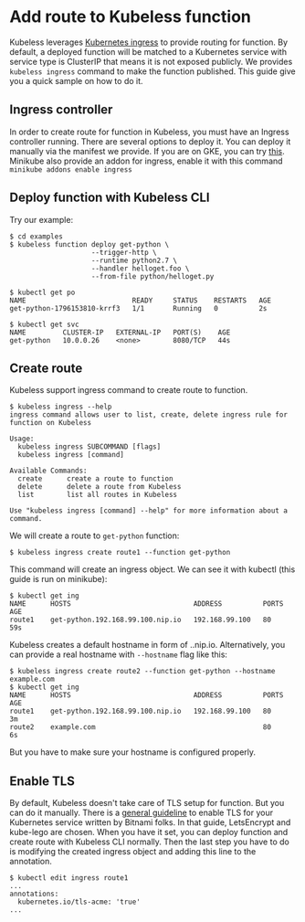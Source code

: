 # Add route to Kubeless function

Kubeless leverages [Kubernetes ingress](https://kubernetes.io/docs/concepts/services-networking/ingress/) to provide routing for function. By default, a deployed function will be matched to a Kubernetes service with service type is ClusterIP that means it is not exposed publicly. We provides `kubeless ingress` command to make the function published. This guide give you a quick sample on how to do it.

## Ingress controller

In order to create route for function in Kubeless, you must have an Ingress controller running. There are several options to deploy it. You can deploy it manually via the manifest we provide. If you are on GKE, you can try [this](https://github.com/kubernetes/ingress/tree/master/controllers/gce). Minikube also provide an addon for ingress, enable it with this command `minikube addons enable ingress`

## Deploy function with Kubeless CLI

Try our example:
```
$ cd examples
$ kubeless function deploy get-python \
                    --trigger-http \
                    --runtime python2.7 \
                    --handler helloget.foo \
                    --from-file python/helloget.py

$ kubectl get po
NAME                          READY     STATUS    RESTARTS   AGE
get-python-1796153810-krrf3   1/1       Running   0          2s

$ kubectl get svc
NAME         CLUSTER-IP   EXTERNAL-IP   PORT(S)    AGE
get-python   10.0.0.26    <none>        8080/TCP   44s
```

## Create route

Kubeless support ingress command to create route to function.
```
$ kubeless ingress --help
ingress command allows user to list, create, delete ingress rule for function on Kubeless

Usage:
  kubeless ingress SUBCOMMAND [flags]
  kubeless ingress [command]

Available Commands:
  create      create a route to function
  delete      delete a route from Kubeless
  list        list all routes in Kubeless

Use "kubeless ingress [command] --help" for more information about a command.
```

We will create a route to `get-python` function:

```
$ kubeless ingress create route1 --function get-python
```

This command will create an ingress object. We can see it with kubectl (this guide is run on minikube):

```
$ kubectl get ing
NAME      HOSTS                              ADDRESS          PORTS     AGE
route1    get-python.192.168.99.100.nip.io   192.168.99.100   80        59s
```

Kubeless creates a default hostname in form of <function-name>.<master-address>.nip.io. Alternatively, you can provide a real hostname with `--hostname` flag like this:

```
$ kubeless ingress create route2 --function get-python --hostname example.com
$ kubectl get ing
NAME      HOSTS                              ADDRESS          PORTS     AGE
route1    get-python.192.168.99.100.nip.io   192.168.99.100   80        3m
route2    example.com                                         80        6s
```

But you have to make sure your hostname is configured properly.

## Enable TLS

By default, Kubeless doesn't take care of TLS setup for function. But you can do it manually. There is a [general guideline](https://docs.bitnami.com/kubernetes/how-to/secure-kubernetes-services-with-ingress-tls-letsencrypt/) to enable TLS for your Kubernetes service written by Bitnami folks. In that guide, LetsEncrypt and kube-lego are chosen. When you have it set, you can deploy function and create route with Kubeless CLI normally. Then the last step you have to do is modifying the created ingress object and adding this line to the annotation.

```
$ kubectl edit ingress route1
...
annotations:
  kubernetes.io/tls-acme: 'true'
...
```
